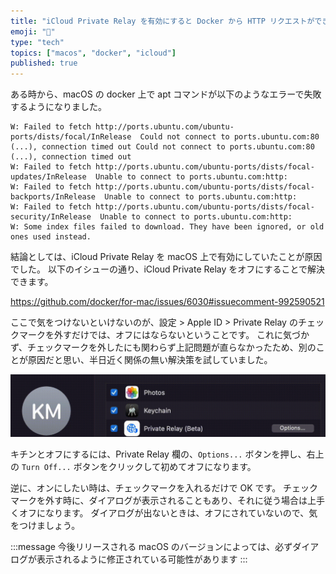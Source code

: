 ```yaml
---
title: "iCloud Private Relay を有効にすると Docker から HTTP リクエストができない問題"
emoji: "🚫"
type: "tech"
topics: ["macos", "docker", "icloud"]
published: true
---
```


ある時から、macOS の docker 上で apt コマンドが以下のようなエラーで失敗するようになりました。

```
W: Failed to fetch http://ports.ubuntu.com/ubuntu-ports/dists/focal/InRelease  Could not connect to ports.ubuntu.com:80 (...), connection timed out Could not connect to ports.ubuntu.com:80 (...), connection timed out
W: Failed to fetch http://ports.ubuntu.com/ubuntu-ports/dists/focal-updates/InRelease  Unable to connect to ports.ubuntu.com:http:
W: Failed to fetch http://ports.ubuntu.com/ubuntu-ports/dists/focal-backports/InRelease  Unable to connect to ports.ubuntu.com:http:
W: Failed to fetch http://ports.ubuntu.com/ubuntu-ports/dists/focal-security/InRelease  Unable to connect to ports.ubuntu.com:http:
W: Some index files failed to download. They have been ignored, or old ones used instead.
```

結論としては、iCloud Private Relay を macOS 上で有効にしていたことが原因でした。
以下のイシューの通り、iCloud Private Relay をオフにすることで解決できます。

https://github.com/docker/for-mac/issues/6030#issuecomment-992590521

ここで気をつけないといけないのが、設定 > Apple ID > Private Relay のチェックマークを外すだけでは、オフにはならないということです。
これに気づかず、チェックマークを外したにも関わらず上記問題が直らなかったため、別のことが原因だと思い、半日近く関係の無い解決策を試していました。

![demo](/images/private-relay-prevents-networking-from-docker/demo.gif)

キチンとオフにするには、Private Relay 欄の、`Options...` ボタンを押し、右上の `Turn Off...` ボタンをクリックして初めてオフになります。

逆に、オンにしたい時は、チェックマークを入れるだけで OK です。
チェックマークを外す時に、ダイアログが表示されることもあり、それに従う場合は上手くオフになります。
ダイアログが出ないときは、オフにされていないので、気をつけましょう。

:::message
今後リリースされる macOS のバージョンによっては、必ずダイアログが表示されるように修正されている可能性があります
:::
